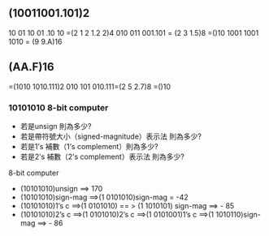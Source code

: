 ## (10011001.101)2
10 01 10 01 .10 10 =(2 1 2 1.2 2)4
010 011 001.101 = (2 3 1.5)8
=()10
1001 1001 1010 = (9 9.A)16
## (AA.F)16
=(1010 1010.111)2
010 101 010.111=(2 5 2.7)8
=()10
### 10101010 8-bit computer
- 若是unsign 則為多少?
- 若是帶符號大小（signed-magnitude）表示法 則為多少?
- 若是1’s 補數（1’s complement）則為多少?
- 若是2’s 補數（2’s complement）表示法 則為多少?

8-bit computer
- (10101010)unsign ==> 170
- (10101010)sign-mag ==>(1 0101010)sign-mag = -42
- (10101010)1’s c ==>(1 0101010) == > (1 1010101) sign-mag ==> - 85
- (10101010)2’s c ==>(1 0101010)2’s c ==>(1 0101001)1’s c ==>(1 1010110)sign-mag ==> - 86
